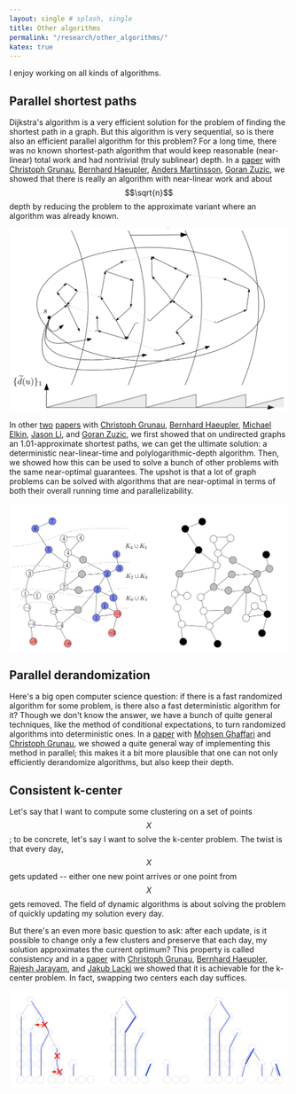 ```yaml
---
layout: single # splash, single
title: Other algorithms
permalink: "/research/other_algorithms/"
katex: true
---
```


I enjoy working on all kinds of algorithms. 

## Parallel shortest paths

Dijkstra's algorithm is a very efficient solution for the problem of finding the shortest path in a graph. But this algorithm is very sequential, so is there also an efficient parallel algorithm for this problem? For a long time, there was no known shortest-path algorithm that would keep reasonable (near-linear) total work and had nontrivial (truly sublinear) depth. In a [paper](https://arxiv.org/abs/2210.16351) with [Christoph Grunau](https://people.inf.ethz.ch/cgrunau/), [Bernhard Haeupler](https://people.inf.ethz.ch/haeuplb/), [Anders Martinsson](https://as.inf.ethz.ch/people/members/maanders/index.html), [Goran Zuzic](https://goranzuzic.github.io/), we showed that there is really an algorithm with near-linear work and about $$\sqrt{n}$$ depth by reducing the problem to the approximate variant where an algorithm was already known.  

![smoothing](/assets/images/smoothing.png "Parallel shortest paths")

In other [two](https://arxiv.org/abs/2204.05874) [papers](https://arxiv.org/abs/2204.08254) with [Christoph Grunau](https://people.inf.ethz.ch/cgrunau/), [Bernhard Haeupler](https://people.inf.ethz.ch/haeuplb/), [Michael Elkin](https://www.cs.bgu.ac.il/~elkinm/), [Jason Li](https://q3r.github.io/), and [Goran Zuzic](https://goranzuzic.github.io/), we first showed that on undirected graphs an 1.01-approximate shortest paths, we can get the ultimate solution: a deterministic near-linear-time and polylogarithmic-depth algorithm. Then, we showed how this can be used to solve a bunch of other problems with the same near-optimal guarantees. The upshot is that a lot of graph problems can be solved with algorithms that are near-optimal in terms of both their overall running time and parallelizability. 

![clustering](/assets/images/parallel_clustering.png "Parallel algorithm for clustering")

## Parallel derandomization

Here's a big open computer science question: if there is a fast randomized algorithm for some problem, is there also a fast deterministic algorithm for it? Though we don't know the answer, we have a bunch of quite general techniques, like the method of conditional expectations, to turn randomized algorithms into deterministic ones. In a [paper](https://arxiv.org/abs/2311.13764) with [Mohsen Ghaffari](https://people.csail.mit.edu/ghaffari/) and [Christoph Grunau](https://people.inf.ethz.ch/cgrunau/), we showed a quite general way of implementing this method in parallel; this makes it a bit more plausible that one can not only efficiently derandomize algorithms, but also keep their depth. 

## Consistent k-center

Let's say that I want to compute some clustering on a set of points $$X$$; to be concrete, let's say I want to solve the k-center problem. The twist is that every day, $$X$$ gets updated -- either one new point arrives or one point from $$X$$ gets removed. The field of dynamic algorithms is about solving the problem of quickly updating my solution every day. 

But there's an even more basic question to ask: after each update, is it possible to change only a few clusters and preserve that each day, my solution approximates the current optimum? This property is called consistency and in a [paper](https://arxiv.org/abs/2307.13747) with [Christoph Grunau](https://people.inf.ethz.ch/cgrunau/), [Bernhard Haeupler](https://people.inf.ethz.ch/haeuplb/), [Rajesh Jarayam](https://rajeshjayaram.com/), and [Jakub Lacki](https://www.mimuw.edu.pl/~jlacki/) we showed that it is achievable for the k-center problem. In fact, swapping two centers each day suffices. 

![kcenter](/assets/images/kcenter.png "Hierarchical algorithm for consistent k-center")
